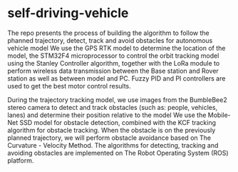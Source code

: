 # self-driving-vehicle
The repo presents the process of building the algorithm to follow the phanned trajectory, detect, track and avoid obstacles for autonomous vehicle model
We use the GPS RTK model to determine the location of the model, the STM32F4 microprocessor to control the orbit tracking model using the Stanley Controller algorithm,
together with the LoRa module to perform wireless data transmission between the Base station and Rover station as well as between model and PC. Fuzzy PID and PI controllers are used to get the best motor control results.

During the trajectory tracking model, we use images from the BumbleBee2 stereo camera to detect and track obstacles (such as: people, vehicles, lanes) and determine their position relative to the model
We use the Mobile-Net SSD model for obstacle detection, combined with the KCF tracking algorithm for obstacle tracking. When the obstacle is on the previously planned trajectory, we will perform obstacle avoidance based on The Curvature - Velocity Method. The algorithms for detecting, tracking and avoiding obstacles are implemented on The Robot Operating System (ROS) platform.
